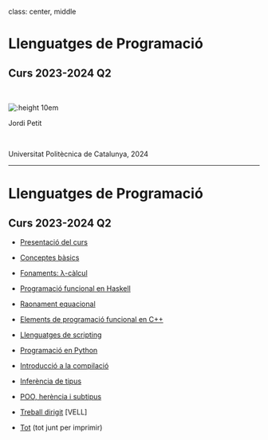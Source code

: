 
class: center, middle

# Llenguatges de Programació

## Curs 2023-2024 Q2

<br/>


![:height 10em](img/hardest-programming-language.png)



Jordi Petit

<br/>

Universitat Politècnica de Catalunya, 2024

---

# Llenguatges de Programació

## Curs 2023-2024 Q2

- [Presentació del curs](01-presentacio.html)
- [Conceptes bàsics](02-introduccio.html)
- [Fonaments: λ-càlcul](03-lambda-calcul.html)
- [Programació funcional en Haskell](https://www.cs.upc.edu/~jpetit/Haskell)
- [Raonament equacional](16-raonament-equacional.html)
- [Elements de programació funcional en C++](09-fp-c++.html)
- [Llenguatges de scripting](12-scripting.html)
- [Programació en Python](https://gebakx.github.io/Python3)
- [Introducció a la compilació](13-compilacio.html)
- [Inferència de tipus](11-inferencia-tipus.html)
- [POO, herència i subtipus](14-subtipus.html)
- [Treball dirigit](10-treball-lps.html) [VELL]

- [Tot](all.html) (tot junt per imprimir)
